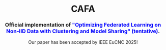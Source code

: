 <div align="center">

  # CAFA
  
</div>

<div align="center">
  
  ### Official implementation of <span style="color:blue;">**"Optimizing Federated Learning on Non-IID Data with Clustering and Model Sharing" (tentative)**</span>.
  Our paper has been accepted by IEEE EuCNC 2025!
  
</div>

